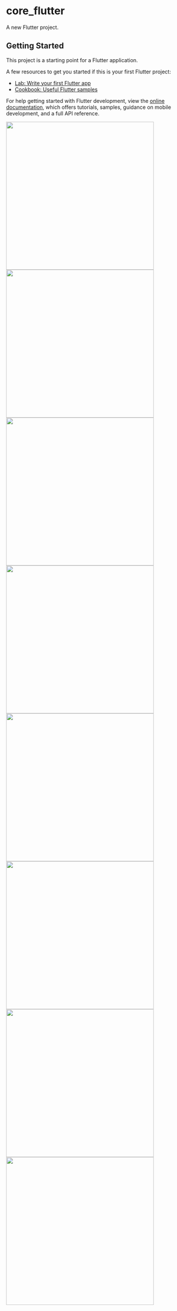 # core_flutter

A new Flutter project.

## Getting Started


This project is a starting point for a Flutter application.

A few resources to get you started if this is your first Flutter project:

- [Lab: Write your first Flutter app](https://docs.flutter.dev/get-started/codelab)
- [Cookbook: Useful Flutter samples](https://docs.flutter.dev/cookbook)

For help getting started with Flutter development, view the
[online documentation](https://docs.flutter.dev/), which offers tutorials,
samples, guidance on mobile development, and a full API reference.


<img src="https://github.com/Aksharpatel06/core_flutter/assets/143181114/e536d17c-b1ca-4be5-8ba5-3adc515324c7" height = 400px>
<img src="https://github.com/Aksharpatel06/core_flutter/assets/143181114/3656beb6-429a-4703-89a3-11186ce45749" height = 400px>
<img src="https://github.com/Aksharpatel06/core_flutter/assets/143181114/4336c20f-4139-43d0-a9a8-95969dfa4b71" height = 400px>
<img src="https://github.com/Aksharpatel06/core_flutter/assets/143181114/c6eeb647-ec14-441b-9f08-dc5bb57601ff" height = 400px>
<img src="https://github.com/Aksharpatel06/core_flutter/assets/143181114/98c40759-e72b-4bda-bf58-b995528908cc" height = 400px>
<img src="https://github.com/Aksharpatel06/core_flutter/assets/143181114/2237f3ad-db34-404e-877e-fd2e2f26d298" height = 400px>
<img src="https://github.com/Aksharpatel06/core_flutter/assets/143181114/db20ced4-2e00-45f7-91d5-f7e0497e3385" height = 400px>

<img src="https://github.com/Aksharpatel06/core_flutter/assets/143181114/01941638-705d-48d3-b155-a7d34d434dea" height = 400px>
